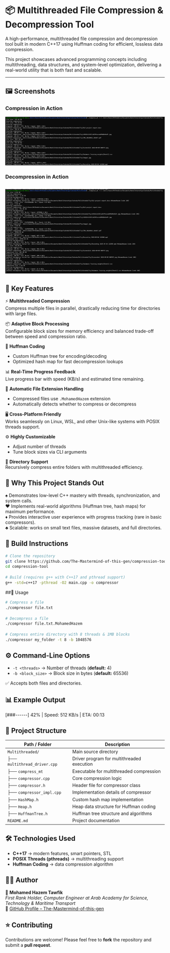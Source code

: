 # 📦 Multithreaded File Compression & Decompression Tool

A high-performance, multithreaded file compression and decompression tool built in modern C++17 using Huffman coding for efficient, lossless data compression.

This project showcases advanced programming concepts including multithreading, data structures, and system-level optimization, delivering a real-world utility that is both fast and scalable.

---
## 🖼️ Screenshots

### Compression in Action
![Compression Example](Image1.png)

### Decompression in Action
![Decompression Example](Image2.png)
---

## 🚀 Key Features

⚡ **Multithreaded Compression**  
Compress multiple files in parallel, drastically reducing time for directories with large files.

📦 **Adaptive Block Processing**  
Configurable block sizes for memory efficiency and balanced trade-off between speed and compression ratio.

🌲 **Huffman Coding**  
- Custom Huffman tree for encoding/decoding  
- Optimized hash map for fast decompression lookups  

📊 **Real-Time Progress Feedback**  
Live progress bar with speed (KB/s) and estimated time remaining.

📝 **Automatic File Extension Handling**  
- Compressed files use `.MohamedHazem` extension  
- Automatically detects whether to compress or decompress  

🖥️ **Cross-Platform Friendly**  
Works seamlessly on Linux, WSL, and other Unix-like systems with POSIX threads support.

⚙️ **Highly Customizable**  
- Adjust number of threads  
- Tune block sizes via CLI arguments  

📂 **Directory Support**  
Recursively compress entire folders with multithreaded efficiency.
## 🌟 Why This Project Stands Out

♠️ Demonstrates low-level C++ mastery with threads, synchronization, and system calls.  
♥️ Implements real-world algorithms (Huffman tree, hash maps) for maximum performance.  
♦️ Provides interactive user experience with progress tracking (rare in basic compressors).  
♣️ Scalable: works on small text files, massive datasets, and full directories.  
## 🔧 Build Instructions

```bash
# Clone the repository
git clone https://github.com/The-Mastermind-of-this-gen/compression-tool.git
cd compression-tool

# Build (requires g++ with C++17 and pthread support)
g++ -std=c++17 -pthread -O2 main.cpp -o compressor
```
##📖 Usage

```bash
# Compress a file
./compressor file.txt

# Decompress a file
./compressor file.txt.MohamedHazem

# Compress entire directory with 8 threads & 1MB blocks
./compressor my_folder -t 8 -b 1048576
```
## ⚙️ Command-Line Options

- `-t <threads>` → Number of threads (**default:** 4)  
- `-b <block_size>` → Block size in bytes (**default:** 65536)  

✅ Accepts both files and directories.  
## 📊 Example Output

[###------] 42% | Speed: 512 KB/s | ETA: 00:13


## 📂 Project Structure

| Path / Folder      | Description |
|--------------------|-------------|
| `Multithreaded/`   | Main source directory |
| ├── `multithread_driver.cpp` | Driver program for multithreaded execution |
| ├── `compress_mt`            | Executable for multithreaded compression |
| ├── `compressor.cpp`         | Core compression logic |
| ├── `compressor.h`           | Header file for compressor class |
| ├── `compressor_impl.cpp`    | Implementation details of compressor |
| ├── `HashMap.h`              | Custom hash map implementation |
| ├── `Heap.h`                 | Heap data structure for Huffman coding |
| ├── `HuffmanTree.h`          | Huffman tree structure and algorithms |
| `README.md`        | Project documentation |


## 🛠️ Technologies Used

- **C++17** → modern features, smart pointers, STL  
- **POSIX Threads (pthreads)** → multithreading support  
- **Huffman Coding** → data compression algorithm  


## 🧑‍💻 Author

👋 **Mohamed Hazem Tawfik**  
_First Rank Holder, Computer Engineer at Arab Academy for Science, Technology & Maritime Transport_  
🔗 [GitHub Profile – The-Mastermind-of-this-gen](https://github.com/The-Mastermind-of-this-gen)

## ⭐ Contributing

Contributions are welcome! Please feel free to **fork** the repository and submit a **pull request**.
